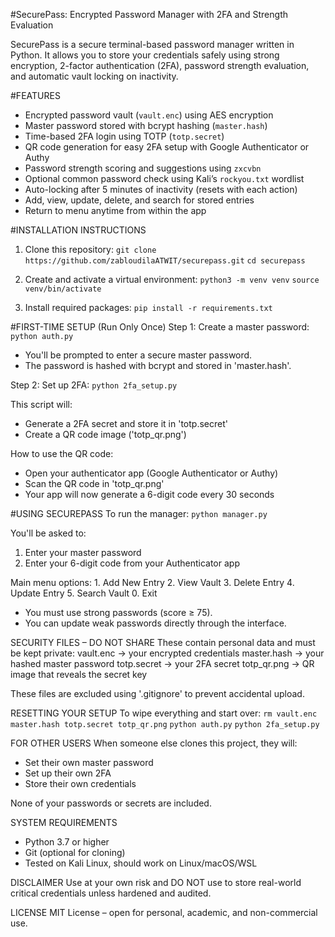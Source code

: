 #SecurePass: Encrypted Password Manager with 2FA and Strength Evaluation

SecurePass is a secure terminal-based password manager written in Python. It allows you to store your credentials safely using strong encryption, 2-factor authentication (2FA), password strength evaluation, and automatic vault locking on inactivity.

#FEATURES
- Encrypted password vault (`vault.enc`) using AES encryption
- Master password stored with bcrypt hashing (`master.hash`)
- Time-based 2FA login using TOTP (`totp.secret`)
- QR code generation for easy 2FA setup with Google Authenticator or Authy
- Password strength scoring and suggestions using `zxcvbn`
- Optional common password check using Kali’s `rockyou.txt` wordlist
- Auto-locking after 5 minutes of inactivity (resets with each action)
- Add, view, update, delete, and search for stored entries
- Return to menu anytime from within the app

#INSTALLATION INSTRUCTIONS
1. Clone this repository:
    `git clone https://github.com/zabloudilaATWIT/securepass.git`
   `cd securepass`

4. Create and activate a virtual environment:
    `python3 -m venv venv`
    `source venv/bin/activate`

5. Install required packages:
    `pip install -r requirements.txt`

#FIRST-TIME SETUP (Run Only Once)
Step 1: Create a master password:
    `python auth.py`

- You'll be prompted to enter a secure master password.
- The password is hashed with bcrypt and stored in 'master.hash'.

Step 2: Set up 2FA:
    `python 2fa_setup.py`

This script will:
- Generate a 2FA secret and store it in 'totp.secret'
- Create a QR code image ('totp_qr.png')

How to use the QR code:
- Open your authenticator app (Google Authenticator or Authy)
- Scan the QR code in 'totp_qr.png'
- Your app will now generate a 6-digit code every 30 seconds

#USING SECUREPASS
To run the manager:
    `python manager.py`

You'll be asked to:
1. Enter your master password
2. Enter your 6-digit code from your Authenticator app

Main menu options:
    1. Add New Entry
    2. View Vault
    3. Delete Entry
    4. Update Entry
    5. Search Vault
    0. Exit

- You must use strong passwords (score ≥ 75).
- You can update weak passwords directly through the interface.

SECURITY FILES – DO NOT SHARE
These contain personal data and must be kept private:
    vault.enc       → your encrypted credentials
    master.hash     → your hashed master password
    totp.secret     → your 2FA secret
    totp_qr.png     → QR image that reveals the secret key

These files are excluded using '.gitignore' to prevent accidental upload.

RESETTING YOUR SETUP
To wipe everything and start over:
    `rm vault.enc master.hash totp.secret totp_qr.png`
    `python auth.py`
    `python 2fa_setup.py`


FOR OTHER USERS
When someone else clones this project, they will:
- Set their own master password
- Set up their own 2FA
- Store their own credentials

None of your passwords or secrets are included.

SYSTEM REQUIREMENTS
- Python 3.7 or higher
- Git (optional for cloning)
- Tested on Kali Linux, should work on Linux/macOS/WSL

DISCLAIMER
Use at your own risk and DO NOT use to store real-world critical credentials unless hardened and audited.

LICENSE
MIT License – open for personal, academic, and non-commercial use.
